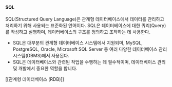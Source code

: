#### SQL
SQL(Structured Query Language)은 관계형 데이터베이스에서 데이터를 관리하고 처리하기 위해 사용되는 표준화된 언어이다. SQL은 데이터베이스에 대한 쿼리(Query)를 작성하고 실행하며, 데이터베이스의 구조를 정의하고 조작하는 데 사용한다.

- SQL은 대부분의 관계형 데이터베이스 시스템에서 지원되며, MySQL, PostgreSQL, Oracle, Microsoft SQL Server 등 여러 다양한 데이터베이스 관리 시스템(DBMS)에서 사용된다. 
- SQL은 데이터베이스와 관련된 작업을 수행하는 데 필수적이며, 데이터베이스 관리 및 개발에서 중요한 역할을 합니다.

[[관계형 데이터베이스 (RDB)]]